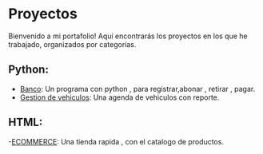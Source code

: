 # Proyectos
Bienvenido a mi portafolio! Aquí encontrarás los proyectos en los que he trabajado, organizados por categorías.
## Python:
- [Banco](https://github.com/xMANUX21/ProyectoACME): Un programa con python , para registrar,abonar , retirar , pagar.
- [Gestion de vehiculos](https://github.com/xMANUX21/Vehiculos): Una agenda de vehiculos con reporte.
## HTML:
-[ECOMMERCE](https://github.com/xMANUX21/ECOMMERCE-CAMPUS): Una tienda rapida , con el catalogo de productos.

